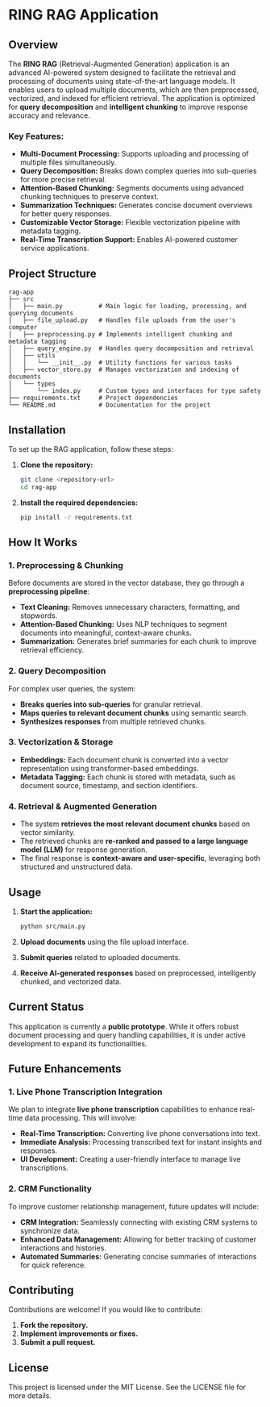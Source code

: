 # RING RAG Application

## Overview

The **RING RAG** (Retrieval-Augmented Generation) application is an advanced AI-powered system designed to facilitate the retrieval and processing of documents using state-of-the-art language models. It enables users to upload multiple documents, which are then preprocessed, vectorized, and indexed for efficient retrieval. The application is optimized for **query decomposition** and **intelligent chunking** to improve response accuracy and relevance.

### Key Features:

- **Multi-Document Processing:** Supports uploading and processing of multiple files simultaneously.
- **Query Decomposition:** Breaks down complex queries into sub-queries for more precise retrieval.
- **Attention-Based Chunking:** Segments documents using advanced chunking techniques to preserve context.
- **Summarization Techniques:** Generates concise document overviews for better query responses.
- **Customizable Vector Storage:** Flexible vectorization pipeline with metadata tagging.
- **Real-Time Transcription Support:** Enables AI-powered customer service applications.

## Project Structure

```
rag-app
├── src
│   ├── main.py          # Main logic for loading, processing, and querying documents
│   ├── file_upload.py   # Handles file uploads from the user's computer
│   ├── preprocessing.py # Implements intelligent chunking and metadata tagging
│   ├── query_engine.py  # Handles query decomposition and retrieval
│   ├── utils
│   │   └── __init__.py  # Utility functions for various tasks
│   ├── vector_store.py  # Manages vectorization and indexing of documents
│   └── types
│       └── index.py     # Custom types and interfaces for type safety
├── requirements.txt     # Project dependencies
└── README.md            # Documentation for the project
```

## Installation

To set up the RAG application, follow these steps:

1. **Clone the repository:**

   ```sh
   git clone <repository-url>
   cd rag-app
   ```

2. **Install the required dependencies:**

   ```sh
   pip install -r requirements.txt
   ```

## How It Works

### 1. Preprocessing & Chunking

Before documents are stored in the vector database, they go through a **preprocessing pipeline**:

- **Text Cleaning:** Removes unnecessary characters, formatting, and stopwords.
- **Attention-Based Chunking:** Uses NLP techniques to segment documents into meaningful, context-aware chunks.
- **Summarization:** Generates brief summaries for each chunk to improve retrieval efficiency.

### 2. Query Decomposition

For complex user queries, the system:

- **Breaks queries into sub-queries** for granular retrieval.
- **Maps queries to relevant document chunks** using semantic search.
- **Synthesizes responses** from multiple retrieved chunks.

### 3. Vectorization & Storage

- **Embeddings:** Each document chunk is converted into a vector representation using transformer-based embeddings.
- **Metadata Tagging:** Each chunk is stored with metadata, such as document source, timestamp, and section identifiers.

### 4. Retrieval & Augmented Generation

- The system **retrieves the most relevant document chunks** based on vector similarity.
- The retrieved chunks are **re-ranked and passed to a large language model (LLM)** for response generation.
- The final response is **context-aware and user-specific**, leveraging both structured and unstructured data.

## Usage

1. **Start the application:**

   ```sh
   python src/main.py
   ```

2. **Upload documents** using the file upload interface.

3. **Submit queries** related to uploaded documents.

4. **Receive AI-generated responses** based on preprocessed, intelligently chunked, and vectorized data.

## Current Status

This application is currently a **public prototype**. While it offers robust document processing and query handling capabilities, it is under active development to expand its functionalities.

## Future Enhancements

### 1. Live Phone Transcription Integration

We plan to integrate **live phone transcription** capabilities to enhance real-time data processing. This will involve:

- **Real-Time Transcription:** Converting live phone conversations into text.
- **Immediate Analysis:** Processing transcribed text for instant insights and responses.
- **UI Development:** Creating a user-friendly interface to manage live transcriptions.

### 2. CRM Functionality

To improve customer relationship management, future updates will include:

- **CRM Integration:** Seamlessly connecting with existing CRM systems to synchronize data.
- **Enhanced Data Management:** Allowing for better tracking of customer interactions and histories.
- **Automated Summaries:** Generating concise summaries of interactions for quick reference.

## Contributing

Contributions are welcome! If you would like to contribute:

1. **Fork the repository.**
2. **Implement improvements or fixes.**
3. **Submit a pull request.**

## License

This project is licensed under the MIT License. See the LICENSE file for more details.
